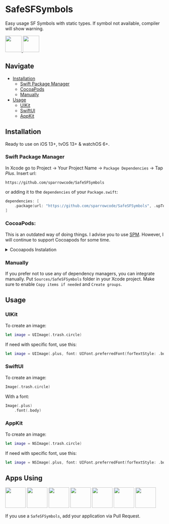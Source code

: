 # SafeSFSymbols

Easy usage SF Symbols with static types. If symbol not available, compiler will show warning.

<p float="left">
    <a href="https://twitter.com/sparrowcode_en">
        <img src="https://cdn.sparrowcode.io/github%2Fbadges%2Ftwitter.png?version=4" height="52">
    </a>
    <a href="#apps-using">
        <img src="https://cdn.sparrowcode.io/github/badges/download-on-the-appstore.png?version=4" height="52">
    </a>
</p>

## Navigate

- [Installation](#installation)
    - [Swift Package Manager](#swift-package-manager)
    - [CocoaPods](#cocoapods)
    - [Manually](#manually)
- [Usage](#usage)
    - [UIKit](#uikit)
    - [SwiftUI](#swiftui)
    - [AppKit](#appkit)

## Installation

Ready to use on iOS 13+, tvOS 13+ & watchOS 6+.

### Swift Package Manager

In Xcode go to Project -> Your Project Name -> `Package Dependencies` -> Tap *Plus*. Insert url:

```
https://github.com/sparrowcode/SafeSFSymbols
```

or adding it to the `dependencies` of your `Package.swift`:

```swift
dependencies: [
    .package(url: "https://github.com/sparrowcode/SafeSFSymbols", .upToNextMajor(from: "1.0.0"))
]
```
### CocoaPods:

This is an outdated way of doing things. I advise you to use [SPM](#swift-package-manager). However, I will continue to support Cocoapods for some time.

<details><summary>Cocoapods Instalation</summary>

[CocoaPods](https://cocoapods.org) is a dependency manager. For usage and installation instructions, visit their website. To integrate using CocoaPods, specify it in your `Podfile`:

```ruby
pod 'SafeSFSymbols'
```
</details>

### Manually

If you prefer not to use any of dependency managers, you can integrate manually. Put `Sources/SafeSFSymbols` folder in your Xcode project. Make sure to enable `Copy items if needed` and `Create groups`.

## Usage

### UIKit

To create an image:

```swift
let image = UIImage(.trash.circle)
```

If need with specific font, use this:

```swift
let image = UIImage(.plus, font: UIFont.preferredFont(forTextStyle: .body))
```

### SwiftUI

To create an image:

```swift
Image(.trash.circle)
```

With a font:

```swift
Image(.plus)
    .font(.body)
```

### AppKit

To create an image:

```swift
let image = NSImage(.trash.circle)
```

If need with specific font, use this:

```swift
let image = NSImage(.plus, font: UIFont.preferredFont(forTextStyle: .body))
```

## Apps Using

<p float="left">
    <a href="https://apps.apple.com/app/id1624477055"><img src="https://cdn.sparrowcode.io/github/apps-using/id1624477055.png?version=2" height="65"></a>
    <a href="https://apps.apple.com/app/id1625641322"><img src="https://cdn.sparrowcode.io/github/apps-using/id1625641322.png?version=2" height="65"></a>
    <a href="https://apps.apple.com/app/id875280793"><img src="https://cdn.sparrowcode.io/github/apps-using/id875280793.png?version=2" height="65"></a>
    <a href="https://apps.apple.com/app/id743843090"><img src="https://cdn.sparrowcode.io/github/apps-using/id743843090.png?version=2" height="65"></a>
    <a href="https://apps.apple.com/app/id537070378"><img src="https://cdn.sparrowcode.io/github/apps-using/id537070378.png?version=2" height="65"></a>
    <a href="https://apps.apple.com/app/id1570676244"><img src="https://cdn.sparrowcode.io/github/apps-using/id1570676244.png?version=2" height="65"></a>
    <a href="https://apps.apple.com/app/id1617055933"><img src="https://cdn.sparrowcode.io/github/apps-using/id1617055933.png?version=2" height="65"></a>
</p>

If you use a `SafeSFSymbols`, add your application via Pull Request.
